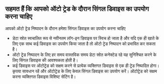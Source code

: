 ## सहमत हैं कि आपको ऑटो ट्रेड के दौरान सिंगल डिवाइस का उपयोग करना चाहिए

आपको ऑटो ट्रेड निष्पादन के दौरान हमेशा सिंगल डिवाइस का उपयोग करना चाहिए
- डेटा स्रोत स्वचालित रूप से नवीनतम लॉग-इन डिवाइस पर स्विच हो जाता है और यदि एक ही खाते के लिए एक साथ कई डिवाइस का उपयोग किया जाता है तो ऑटो ट्रेड निष्पादन को प्रभावित कर सकता है।
- ऑटो ट्रेड निष्पादन के लिए हर समय वास्तविक समय डेटा स्रोत कनेक्टेड रहे यह सुनिश्चित करने के लिए सिंगल डिवाइस की आवश्यकता होती है।
- कई डिवाइस पर ऑटोट्रेड को सक्षम करने से प्रत्येक व्यक्तिगत डिवाइस से एक ही ट्रेड निष्पादित होगा। कृपया सावधान रहें और ऑटोट्रेड के लिए केवल सिंगल डिवाइस का उपयोग करें। ऑटोट्रेड को सक्षम करना व्यक्तिगत डिवाइस विशिष्ट सेटिंग है।
